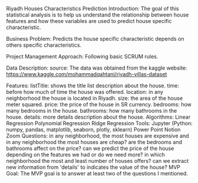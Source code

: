 Riyadh Houses Characteristics Prediction
Introduction:
The goal of this statistical analysis is to help us understand the relationship between house features and how these variables are used to predict house specific characteristic.

Business Problem:
Predicts the house specific characteristic depends on others specific characteristics.

Project Management Approach:
Following basic SCRUM rules.

Data Description:
source:
The data was obtained from the kaggle website: https://www.kaggle.com/mohammadqahtani/riyadh-villas-dataset

Features:
listTitle: shows the title list description about the house.
time: before how much of time the house was offered.
location: in any neighborhood the house is located in Riyadh.
size: the area of the house meter squared.
price: the price of the house in SR currency.
bedrooms: how many bedrooms in the house.
bathrooms: how many bathrooms in the house.
details: more details description about the house.
Algorithms:
Linear Regression
Polynomial Regression
Ridge Regression
Tools:
Jupyter (Python: numpy, pandas, matplotlib, seaborn, plotly, sklearn)
Power Point
Notion
Zoom
Questions:
in any neighborhood, the most houses are expensive and in any neighborhood the most houses are cheap?
are the bedrooms and bathrooms affect on the price?
can we predict the price of the house depending on the features we had or do we need more?
in which neighborhood the most and least number of houses offers?
can we extract new information from 'details' to indicates the value of the house?
MVP Goal:
The MVP goal is to answer at least two of the questions I mentioned.
